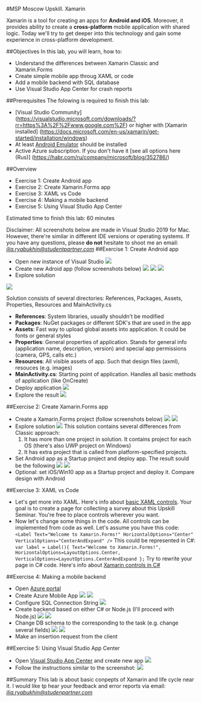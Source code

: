 #MSP Moscow Upskill. Xamarin

Xamarin is a tool for creating an apps for **Android and iOS**. Moreover, it provides ability to create a **cross-platform** mobile application with shared logic. Today we'll try to get deeper into this technology and gain some experience in cross-platform development. 

##Objectives
In this lab, you will learn, how to:

* Understand the differences between Xamarin Classic and Xamarin.Forms 
* Create simple mobile app throug XAML or code
* Add a mobile backend with SQL database
* Use Visual Studio App Center for crash reports

##Prerequisites 
The folowing is required to finish this lab:

* [Visual Studio Community] (https://visualstudio.microsoft.com/downloads/?rr=https%3A%2F%2Fwww.google.com%2F) or higher with [Xamarin installed] (https://docs.microsoft.com/en-us/xamarin/get-started/installation/windows)
* At least [Android Emulator](https://docs.microsoft.com/en-us/xamarin/android/get-started/installation/android-emulator/) should be installed
* Active Azure subscription. If you don't have it [see all options here (Rus)] (https://habr.com/ru/company/microsoft/blog/352786/)

##Overview

* Exercise 1: Create Android app
* Exercise 2: Create Xamarin.Forms app
* Exercise 3: XAML vs Code
* Exercise 4: Making a mobile backend
* Exercise 5: Using Visual Studio App Center

Estimated time to finish this lab: 60 minutes

Disclaimer: All screenshots below are made in Visual Studio 2019 for Mac. However, there're similar in different IDE versions or operating systems. If you have any questions, please **do not** hesitate to shoot me an email: *ilia.ryabukhin@studentpartner.com*
##Exercise 1: Create Android app
* Open new instance of Visual Studio
![](/Users/ilia_2108/Desktop/XamarinLabs/ex1/1.png)
* Create new Adroid app (follow screenshots below)
![](/Users/ilia_2108/Desktop/XamarinLabs/ex1/2.png)
![](/Users/ilia_2108/Desktop/XamarinLabs/ex1/3.png)
![](/Users/ilia_2108/Desktop/XamarinLabs/ex1/4.png)
* Explore solution

![](/Users/ilia_2108/Desktop/XamarinLabs/ex1/5.png)

  Solution consists of several directories: References, Packages, Assets, Properties, Resources and MainActivity.cs

  * **References**: System libraries, usually shouldn't be modified
  * **Packages**: NuGet packages or different SDK's that are used in the app
  * **Assets**: Fast way to upload global assets into application. It could be fonts or general styles
  * **Properties**: General properties of application. Stands for general info (application name, description, version) and special app permissions (camera, GPS, calls etc.)
  * **Resources**: All visible assets of app. Such that design files (axml), resouces (e.g. images)
  * **MainActivity.cs**: Starting point of application. Handles all basic methods of application (like OnCreate)
* Deploy application
![](/Users/ilia_2108/Desktop/XamarinLabs/ex1/6.png)
* Explore the result
![](/Users/ilia_2108/Desktop/XamarinLabs/ex1/7.png)

##Exercise 2: Create Xamarin.Forms app
* Create a Xamarin.Forms project (follow screenshots below)
![](/Users/ilia_2108/Desktop/XamarinLabs/ex2/1.png)
![](/Users/ilia_2108/Desktop/XamarinLabs/ex2/2.png)
* Explore solution
![](/Users/ilia_2108/Desktop/XamarinLabs/ex2/3.png)
This solution contains several differences from Classic approach:
  1. It has more than one project in solution. It contains project for each OS (there's also UWP project on Windows)
  2. It has extra project that is called from platform-specified projects.
* Set Android app as a Startup project and deploy app. The result sould be the following
![](/Users/ilia_2108/Desktop/XamarinLabs/ex2/4.png)
![](/Users/ilia_2108/Desktop/XamarinLabs/ex2/5.png)
* Optional: set iOS/Win10 app as a Startup project and deploy it. Compare design with Android


##Exercise 3: XAML vs Code
* Let's get more into XAML. Here's info about [basic XAML controls](https://docs.microsoft.com/en-us/xamarin/xamarin-forms/xaml/xaml-controls). Your goal is to create a page for collecting a survey about this Upskill Seminar. You're free to place controls wherever you want.
* Now let's change some things in the code. All controls can be implemented from code as well. 
  Let's assume you have this code:
  ```<Label Text="Welcome to Xamarin.Forms!" HorizontalOptions="Center" VerticalOptions="CenterAndExpand" />```
  This could be represented in C#:
  ```var label = Label(){ Text="Welcome to Xamarin.Forms!", HorizontalOptions=LayoutOptions.Center, VerticalOptions=LayoutOptions.CenterAndExpand };```
  Try to rewrite your page in C# code. Here's info about [Xamarin controls in C#](https://docs.microsoft.com/en-us/xamarin/xamarin-forms/user-interface/)

##Exercise 4: Making a mobile backend
* Open [Azure portal](http://portal.azure.com/)
* Create Azure Mobile App
![](/Users/ilia_2108/Desktop/XamarinLabs/ex4/1.png)
![](/Users/ilia_2108/Desktop/XamarinLabs/ex4/2.png)
* Configure SQL Connection String
![](/Users/ilia_2108/Desktop/XamarinLabs/ex4/3.png)
* Create backend based on either C# or Node.js (I'll proceed with Node.js)
![](/Users/ilia_2108/Desktop/XamarinLabs/ex4/4.png)
![](/Users/ilia_2108/Desktop/XamarinLabs/ex4/5.png)
* Change DB schema to the corresponding to the task (e.g. change several fields)
![](/Users/ilia_2108/Desktop/XamarinLabs/ex4/6.png)
![](/Users/ilia_2108/Desktop/XamarinLabs/ex4/7.png)
* Make an insertion request from the client

##Exercise 5: Using Visual Studio App Center
* Open [Visual Studio App Center](https://appcenter.ms/) and create new app
![](/Users/ilia_2108/Desktop/XamarinLabs/ex5/1.png)
* Follow the instructions similar to the screenshot:
![](/Users/ilia_2108/Desktop/XamarinLabs/ex5/2.png)

##Summary 
This lab is about basic conpepts of Xamarin and life cycle near it. I would like tp hear your feedback and error reports via email: *ilia.ryabukhin@studenpartner.com*

